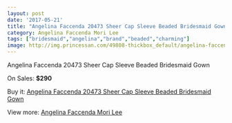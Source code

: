 ```yaml
---
layout: post
date: '2017-05-21'
title: "Angelina Faccenda 20473 Sheer Cap Sleeve Beaded Bridesmaid Gown"
category: Angelina Faccenda Mori Lee
tags: ["bridesmaid","angelina","brand","beaded","charming"]
image: http://img.princessan.com/49808-thickbox_default/angelina-faccenda-20473-sheer-cap-sleeve-beaded-bridesmaid-gown.jpg
---
```

Angelina Faccenda 20473 Sheer Cap Sleeve Beaded Bridesmaid Gown

On Sales: **$290**
<a href="https://www.princessan.com/en/angelina-faccenda-mori-lee/22464-angelina-faccenda-20473-sheer-cap-sleeve-beaded-bridesmaid-gown.html"><amp-img layout="responsive" width="600" height="600" src="//img.princessan.com/49808-thickbox_default/angelina-faccenda-20473-sheer-cap-sleeve-beaded-bridesmaid-gown.jpg" alt="Angelina Faccenda 20473 Sheer Cap Sleeve Beaded Bridesmaid Gown 0" /></a>
<a href="https://www.princessan.com/en/angelina-faccenda-mori-lee/22464-angelina-faccenda-20473-sheer-cap-sleeve-beaded-bridesmaid-gown.html"><amp-img layout="responsive" width="600" height="600" src="//img.princessan.com/49810-thickbox_default/angelina-faccenda-20473-sheer-cap-sleeve-beaded-bridesmaid-gown.jpg" alt="Angelina Faccenda 20473 Sheer Cap Sleeve Beaded Bridesmaid Gown 1" /></a>
<a href="https://www.princessan.com/en/angelina-faccenda-mori-lee/22464-angelina-faccenda-20473-sheer-cap-sleeve-beaded-bridesmaid-gown.html"><amp-img layout="responsive" width="600" height="600" src="//img.princessan.com/49809-thickbox_default/angelina-faccenda-20473-sheer-cap-sleeve-beaded-bridesmaid-gown.jpg" alt="Angelina Faccenda 20473 Sheer Cap Sleeve Beaded Bridesmaid Gown 2" /></a>

Buy it: [Angelina Faccenda 20473 Sheer Cap Sleeve Beaded Bridesmaid Gown](https://www.princessan.com/en/angelina-faccenda-mori-lee/22464-angelina-faccenda-20473-sheer-cap-sleeve-beaded-bridesmaid-gown.html "Angelina Faccenda 20473 Sheer Cap Sleeve Beaded Bridesmaid Gown")

View more: [Angelina Faccenda Mori Lee](https://www.princessan.com/en/190-angelina-faccenda-mori-lee "Angelina Faccenda Mori Lee")